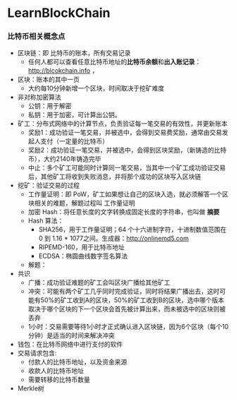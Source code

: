 # LearnBlockChain

### 比特币相关概念点
- 区块链：即 比特币的账本，所有交易记录
  - 任何人都可以查看任意比特币地址的**比特币余额**和**出入账记录**：http://blcokchain.info ，
- 区块：账本的其中一页
  - 大约每10分钟新增一个区块，时间取决于挖矿难度
- 非对称加密算法
  - 公钥：用于解密
  - 私钥：用于加密，可计算出公钥。
- 矿工：分布式网络中的计算节点，负责验证每一笔交易的有效性，并更新账本
  - 奖励1：成功验证一笔交易，并被选中，会得到交易费奖励，通常由交易发起人支付（一定量的比特币）
  - 奖励2：成功验证一笔交易，并被选中，会得到区块奖励，（新铸造的比特币），大约2140年铸造完毕
  - 中止：多个矿工可能同时计算同一笔交易，当其中一个矿工成功验证交易后，其他矿工将收到失败消息，并将那个成功的区块写入区块链
- 挖矿：验证交易的过程
  - 工作量证明：即 PoW，矿工如果想让自己的区块入选，就必须解答一个区块相关的难题，解题过程叫 工作量证明
  - 加密 Hash：将任意长度的文字转换成固定长度的字符串，也叫做 **摘要**
  - Hash 算法：
    - SHA256，用于工作量证明；64 个十六进制字符，十进制数值范围在 0 到 1.16 * 1077之间。生成器：http://onlinemd5.com
    - RIPEMD-160，用于比特币地址
    - ECDSA：椭圆曲线数字签名算法
  - 解题：
- 共识
  - 广播：成功验证难题的矿工会叫区块广播给其他矿工
  - 冲突：可能有两个矿工几乎同时完成验证，同时将结果广播出去，这时可能有50%的矿工收到A的区块，50%的矿工收到B的区块，选中哪个版本取决于哪个区块的下一个区块会首先被计算出来，而未被选中的区块则被丢弃
  - 1小时：交易需要等待1小时才正式确认进入区块链，因为6个区块（每个10分钟）是适当的时间来解决冲突
- 钱包：在比特币网络中进行支付的软件
- 交易请求包含:
  - 付款人的比特币地址，以及资金来源
  - 收款人的比特币地址
  - 需要转移的比特币数量
- Merkle树
